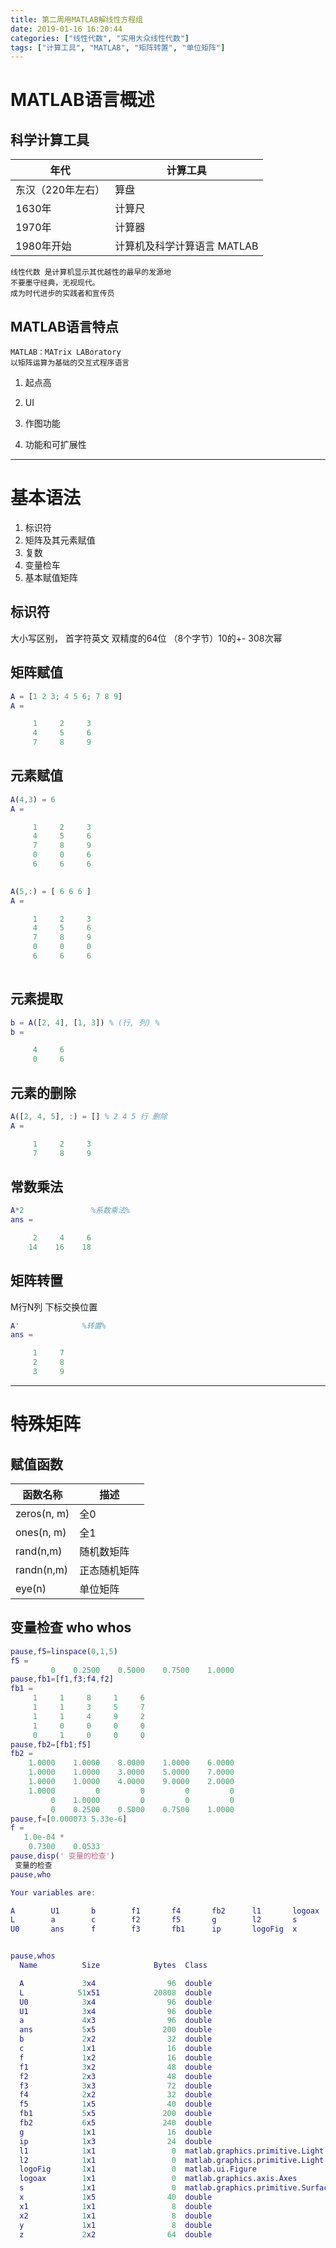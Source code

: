 ```yaml
---
title: 第二周用MATLAB解线性方程组
date: 2019-01-16 16:20:44
categories: ["线性代数", "实用大众线性代数"]
tags: ["计算工具", "MATLAB", "矩阵转置", "单位矩阵"]
---
```


# MATLAB语言概述



## 科学计算工具

| 年代              | 计算工具                    |
| ----------------- | --------------------------- |
| 东汉（220年左右） | 算盘                        |
| 1630年            | 计算尺                      |
| 1970年            | 计算器                      |
| 1980年开始        | 计算机及科学计算语言 MATLAB |



```highlight
线性代数 是计算机显示其优越性的最早的发源地
不要墨守经典，无视现代。
成为时代进步的实践者和宣传员
```

## MATLAB语言特点

```highlight
MATLAB：MATrix LABoratory 
以矩阵运算为基础的交互式程序语言
```

1. 起点高

2. UI

3. 作图功能

4. 功能和可扩展性

   

---

# 基本语法



1. 标识符
2. 矩阵及其元素赋值
3. 复数
4. 变量检车
5. 基本赋值矩阵

## 标识符

大小写区别， 首字符英文
双精度的64位 （8个字节）10的+- 308次幂

## 矩阵赋值

```matlab
A = [1 2 3; 4 5 6; 7 8 9]
A =

     1     2     3
     4     5     6
     7     8     9
```
## 元素赋值
```matlab
A(4,3) = 6
A =

     1     2     3
     4     5     6
     7     8     9
     0     0     6
     6     6     6
     

A(5,:) = [ 6 6 6 ]
A =

     1     2     3
     4     5     6
     7     8     9
     0     0     0
     6     6     6
     
```



## 元素提取

```matlab
b = A([2, 4], [1, 3]) % (行, 列) %
b =

     4     6
     0     6
```
## 元素的删除
```matlab
A([2, 4, 5], :) = [] % 2 4 5 行 删除
A =

     1     2     3
     7     8     9
```
## 常数乘法
```matlab     
A*2               %系数乘法%
ans =

     2     4     6
    14    16    18
```
## 矩阵转置 
M行N列  下标交换位置
```matlab
A'              %转置%
ans =

     1     7
     2     8
     3     9
```

---



# 特殊矩阵




## 赋值函数

| 函数名称    | 描述         |
| ----------- | ------------ |
| zeros(n, m) | 全0          |
| ones(n, m)  | 全1          |
| rand(n,m)   | 随机数矩阵   |
| randn(n,m)  | 正态随机矩阵 |
| eye(n)      | 单位矩阵     |

## 变量检查 who whos

```matlab
pause,f5=linspace(0,1,5)
f5 =
         0    0.2500    0.5000    0.7500    1.0000
pause,fb1=[f1,f3;f4,f2]
fb1 =
     1     1     8     1     6
     1     1     3     5     7
     1     1     4     9     2
     1     0     0     0     0
     0     1     0     0     0
pause,fb2=[fb1;f5]
fb2 =
    1.0000    1.0000    8.0000    1.0000    6.0000
    1.0000    1.0000    3.0000    5.0000    7.0000
    1.0000    1.0000    4.0000    9.0000    2.0000
    1.0000         0         0         0         0
         0    1.0000         0         0         0
         0    0.2500    0.5000    0.7500    1.0000
pause,f=[0.000073 5.33e-6]
f =
   1.0e-04 *
    0.7300    0.0533
pause,disp(' 变量的检查')
 变量的检查
pause,who

Your variables are:

A        U1       b        f1       f4       fb2      l1       logoax   x1       z        
L        a        c        f2       f5       g        l2       s        x2       
U0       ans      f        f3       fb1      ip       logoFig  x        y        


pause,whos
  Name          Size            Bytes  Class                                Attributes

  A             3x4                96  double                                         
  L            51x51            20808  double                                         
  U0            3x4                96  double                                         
  U1            3x4                96  double                                         
  a             4x3                96  double                                         
  ans           5x5               200  double                                         
  b             2x2                32  double                                         
  c             1x1                16  double                               complex   
  f             1x2                16  double                                         
  f1            3x2                48  double                                         
  f2            2x3                48  double                                         
  f3            3x3                72  double                                         
  f4            2x2                32  double                                         
  f5            1x5                40  double                                         
  fb1           5x5               200  double                                         
  fb2           6x5               240  double                                         
  g             1x1                16  double                               complex   
  ip            1x3                24  double                                         
  l1            1x1                 0  matlab.graphics.primitive.Light                
  l2            1x1                 0  matlab.graphics.primitive.Light                
  logoFig       1x1                 0  matlab.ui.Figure                               
  logoax        1x1                 0  matlab.graphics.axis.Axes                      
  s             1x1                 0  matlab.graphics.primitive.Surface              
  x             1x5                40  double                                         
  x1            1x1                 8  double                                         
  x2            1x1                 8  double                                         
  y             1x1                 8  double                                         
  z             2x2                64  double                               complex   

```





